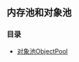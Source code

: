 ## 内存池和对象池   

### 目录  
* [对象池ObjectPool](https://github.com/XINCGer/Unity3DTraining/tree/master/MemoryPool_ObjectPool/Object%20Pool)   


